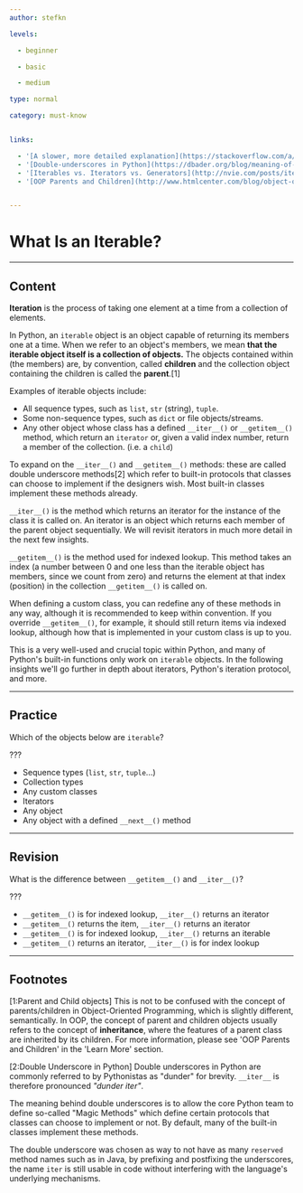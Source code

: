 ```yaml
---
author: stefkn

levels:

  - beginner

  - basic

  - medium

type: normal

category: must-know


links:

  - '[A slower, more detailed explanation](https://stackoverflow.com/a/18744706){website}'
  - '[Double-underscores in Python](https://dbader.org/blog/meaning-of-underscores-in-python){website}'
  - '[Iterables vs. Iterators vs. Generators](http://nvie.com/posts/iterators-vs-generators/){website}'
  - '[OOP Parents and Children](http://www.htmlcenter.com/blog/object-oriented-programming-parents-and-children/){website}'


---
```


# What Is an Iterable?

---
## Content

**Iteration** is the process of taking one element at a time from a collection of elements.

In Python, an `iterable` object is an object capable of returning its members one at a time. When we refer to an object's members, we mean **that the iterable object itself is a collection of objects.** The objects contained within (the members) are, by convention, called **children** and the collection object containing the children is called the **parent**.[1]

Examples of iterable objects include:

 - All sequence types, such as `list`, `str` (string), `tuple`.
 - Some non-sequence types, such as `dict` or file objects/streams.
 - Any other object whose class has a defined `__iter__()` or `__getitem__()` method, which return an `iterator` or, given a valid index number, return a member of the collection. (i.e. a `child`)

To expand on the `__iter__()` and `__getitem__()` methods: these are called double underscore methods[2] which refer to built-in protocols that classes can choose to implement if the designers wish. Most built-in classes implement these methods already.

`__iter__()` is the method which returns an iterator for the instance of the class it is called on. An iterator is an object which returns each member of the parent object sequentially. We will revisit iterators in much more detail in the next few insights.

`__getitem__()` is the method used for indexed lookup. This method takes an index (a number between 0 and one less than the iterable object has members, since we count from zero) and returns the element at that index (position) in the collection `__getitem__()` is called on.

When defining a custom class, you can redefine any of these methods in any way, although it is recommended to keep within convention. If you override `__getitem__()`, for example, it should still return items via indexed lookup, although how that is implemented in your custom class is up to you.

This is a very well-used and crucial topic within Python, and many of Python's built-in functions only work on `iterable` objects. In the following insights we'll go further in depth about iterators, Python's iteration protocol, and more.

---
## Practice

Which of the objects below are `iterable`?

???


* Sequence types (`list`, `str`, `tuple`...)
* Collection types
* Any custom classes
* Iterators
* Any object
* Any object with a defined `__next__()` method

---
## Revision

What is the difference between `__getitem__()` and `__iter__()`?

???


* `__getitem__()` is for indexed lookup, `__iter__()` returns an iterator
* `__getitem__()` returns the item, `__iter__()` returns an iterator
* `__getitem__()` is for indexed lookup, `__iter__()` returns an iterable
* `__getitem__()` returns an iterator, `__iter__()` is for index lookup

---
## Footnotes
[1:Parent and Child objects]
This is not to be confused with the concept of parents/children in Object-Oriented Programming, which is slightly different, semantically. In OOP, the concept of parent and children objects usually refers to the concept of **inheritance**, where the features of a parent class are inherited by its children. For more information, please see 'OOP Parents and Children' in the 'Learn More' section.

[2:Double Underscore in Python]
Double underscores in Python are commonly referred to by Pythonistas as "dunder" for brevity. `__iter__` is therefore pronounced *"dunder iter"*.

The meaning behind double underscores is to allow the core Python team to define so-called "Magic Methods" which define certain protocols that classes can choose to implement or not. By default, many of the built-in classes implement these methods.

The double underscore was chosen as way to not have as many `reserved` method names such as in Java, by prefixing and postfixing the underscores, the name `iter` is still usable in code without interfering with the language's underlying mechanisms.
 
